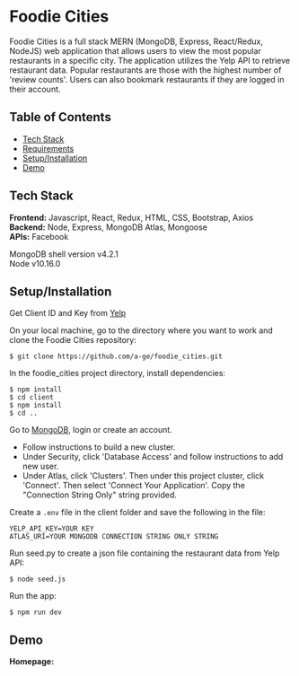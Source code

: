 # Foodie Cities

Foodie Cities is a full stack MERN (MongoDB, Express, React/Redux, NodeJS) web application that allows users to view the most popular restaurants in a specific city. The application utilizes the Yelp API to retrieve restaurant data. Popular restaurants are those with the highest number of 'review counts'. Users can also bookmark restaurants if they are logged in their account. 

## Table of Contents
* [Tech Stack](#techstack)<br/>
* [Requirements](#Requirements)<br/>
* [Setup/Installation](#installation)<br/>
* [Demo](#demo)<br/>

<a name="techstack"/></a>
## Tech Stack
**Frontend:** Javascript, React, Redux, HTML, CSS, Bootstrap, Axios</br>
**Backend:** Node, Express, MongoDB Atlas, Mongoose<br/>
**APIs:** Facebook<br/>

<a name="Requirements"/></a>
MongoDB shell version v4.2.1
<br>
Node v10.16.0

<a name="installation"/></a>
## Setup/Installation
Get Client ID and Key from [Yelp](https://www.yelp.com/fusion)

On your local machine, go to the directory where you want to work and clone the Foodie Cities repository:
```
$ git clone https://github.com/a-ge/foodie_cities.git
```
In the foodie_cities project directory, install dependencies:
```
$ npm install
$ cd client
$ npm install
$ cd ..
```
Go to [MongoDB](https://www.mongodb.com/), login or create an account.
  - Follow instructions to build a new cluster.
  - Under Security, click 'Database Access' and follow instructions to add new user.
  - Under Atlas, click 'Clusters'. Then under this project cluster, click 'Connect'. Then select 'Connect Your Application'. Copy the "Connection String Only" string provided.

Create a `.env` file in the client folder and save the following in the file:
```
YELP_API_KEY=YOUR KEY
ATLAS_URI=YOUR MONGODB CONNECTION STRING ONLY STRING
```

Run seed.py to create a json file containing the restaurant data from Yelp API:
```
$ node seed.js
```

Run the app:
```
$ npm run dev
```

<a name="demo"/></a>
## Demo
**Homepage:**
<br/><br/>
